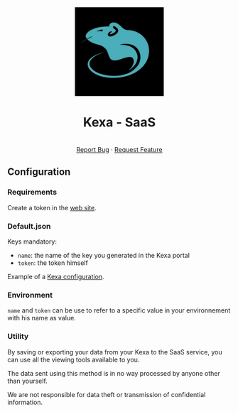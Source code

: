 <div align="center">
    <a href="https://www.kexa.io/modules">
        <img src="../../images/kexa-no-background-color.png" alt="Logo" width="200">
    </a>

# Kexa - SaaS

  <p align="center">
    <br />
    <a href="https://github.com/4urcloud/Kexa/issues">Report Bug</a>
    ·
    <a href="https://github.com/4urcloud/Kexa/issues">Request Feature</a>
  </p>
</div>

## Configuration

### Requirements

Create a token in the [web site](https://saas.kexa.io).

### Default.json

Keys mandatory:

- `name`: the name of the key you generated in the Kexa portal
- `token`: the token himself

Example of a [Kexa configuration](../../config/demo/kexa.default.json).

### Environment

`name` and `token` can be use to refer to a specific value in your environnement with his name as value.

### Utility

By saving or exporting your data from your Kexa to the SaaS service, you can use all the viewing tools available to you.

The data sent using this method is in no way processed by anyone other than yourself.

We are not responsible for data theft or transmission of confidential information.
